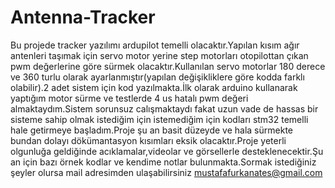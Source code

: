 # Antenna-Tracker

Bu projede tracker yazılımı ardupilot temelli olacaktır.Yapılan kısım ağır antenleri taşımak için servo motor yerine step motorları  otopilottan çıkan pwm değerlerine göre sürmek olacaktır.Kullanılan servo motorlar 180 derece ve 360 turlu olarak ayarlanmıştır(yapılan değişikliklere göre kodda farklı olabilir).2 adet sistem için kod yazılmakta.İlk olarak arduino kullanarak yaptığım motor sürme ve testlerde 4 us hatalı pwm değeri almaktaydım.Sistem sorunsuz calışmaktaydı fakat  uzun vade de hassas bir sisteme sahip olmak istediğim için istemediğim için kodları stm32 temelli hale getirmeye başladım.Proje şu an basit düzeyde ve hala sürmekte bundan dolayı dökümantasyon kısımları eksik olacaktır.Proje yeterli olgunluğa geldiğinde acıklamalar,videolar ve görsellerle desteklenecektir.Şu an için bazı örnek kodlar ve kendime notlar bulunmakta.Sormak istediğiniz şeyler olursa mail adresimden ulaşabilirsiniz mustafafurkanates@gmail.com
